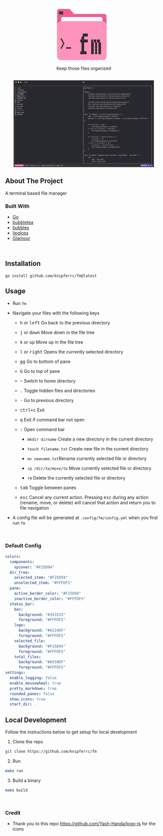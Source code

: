 <p align="center">
  <img src="./assets/logo.svg" height="180" width="180" />
  <p align="center">
    Keep those files organized
  </p>
</p>

<p align="center" style="margin-top: 30px; margin-bottom: 20px;">
  <img src="./assets/screenshot.png" width="450" title="hover text">
</p>

## About The Project

A terminal based file manager

### Built With

- [Go](https://golang.org/)
- [bubbletea](https://github.com/charmbracelet/bubbletea)
- [bubbles](https://github.com/charmbracelet/bubbles)
- [lipgloss](https://github.com/charmbracelet/lipgloss)
- [Glamour](https://github.com/charmbracelet/glamour)

<br />

## Installation

```
go install github.com/knipferrc/fm@latest
```

## Usage

- Run `fm`
- Navigate your files with the following keys
  <br />

  - <kbd>h</kbd> or <kbd>left</kbd> Go back to the previous directory

  - <kbd>j</kbd> or <kbd>down</kbd> Move down in the file tree

  - <kbd>k</kbd> or <kbd>up</kbd> Move up in the file tree

  - <kbd>l</kbd> or <kbd>right</kbd> Opens the currently selected directory

  - <kbd>gg</kbd> Go to bottom of pane

  - <kbd>G</kbd> Go to top of pane

  - <kbd>~</kbd> Switch to home directory

  - <kbd>.</kbd> Toggle hidden files and directories

  - <kbd>-</kbd> Go to previous directory

  - <kbd>ctrl+c</kbd> Exit

  - <kbd>q</kbd> Exit if command bar not open

  - <kbd>:</kbd> Open command bar

    - `mkdir dirname` Create a new directory in the current directory

    - `touch filename.txt` Create new file in the current directory

    - `mv newname.txt`Rename currently selected file or directory

    - `cp /dir/to/move/to` Move currently selected file or directory

    - `rm` Delete the currently selected file or directory

  - <kbd>tab</kbd> Toggle between panes

  - <kbd>esc</kbd> Cancel any current action. Pressing <kbd>esc</kbd> during any action (rename, move, or delete) will cancel that action and return you to file navigation

- A config file will be generated at `.config/fm/config.yml` when you first run `fm`

<br />

### Default Config

```yml
colors:
  components:
    spinner: "#F25D94"
  dir_tree:
    selected_item: "#F25D94"
    unselected_item: "#FFFDF5"
  pane:
    active_border_color: "#F25D94"
    inactive_border_color: "#FFFDF5"
  status_bar:
    bar:
      background: "#353533"
      foreground: "#FFFDF5"
    logo:
      background: "#6124DF"
      foreground: "#FFFDF5"
    selected_file:
      background: "#F25D94"
      foreground: "#FFFDF5"
    total_files:
      background: "#A550DF"
      foreground: "#FFFDF5"
settings:
  enable_logging: false
  enable_mousewheel: true
  pretty_markdown: true
  rounded_panes: false
  show_icons: true
  start_dir: .
```

## Local Development

Follow the instructions below to get setup for local development

1. Clone the repo

```sh
git clone https://github.com/knipferrc/fm
```

2. Run

```sh
make run
```

3. Build a binary

```sh
make build
```

<br />

### Credit

- Thank you to this repo https://github.com/Yash-Handa/logo-ls for the icons
